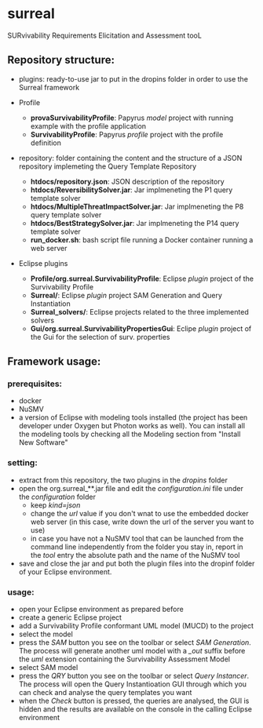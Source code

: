 # surreal
SURvivability Requirements Elicitation and Assessment tooL

## Repository structure:
- plugins: ready-to-use jar to put in the dropins folder in order to use the Surreal framework

- Profile
  - **provaSurvivabilityProfile**: Papyrus *model* project with running example with the profile application
  - **SurvivabilityProfile**: Papyrus *profile* project with the profile definition
  
- repository: folder containing the content and the structure of a JSON repository implemeting the Query Template Repository
  - **htdocs/repository.json**: JSON description of the repository
  - **htdocs/ReversibilitySolver.jar**: Jar implmeneting the P1 query template solver
  - **htdocs/MultipleThreatImpactSolver.jar**: Jar implmeneting the P8 query template solver
  - **htdocs/BestStrategySolver.jar**: Jar implmeneting the P14 query template solver
  - **run_docker.sh**: bash script file running a Docker container running a web server

- Eclipse plugins
  - **Profile/org.surreal.SurvivabilityProfile**: Eclipse *plugin* project of the Survivability Profile
  - **Surreal/**: Eclipse *plugin* project SAM Generation and Query Instantiation
  - **Surreal_solvers/**: Eclipse projects related to the three implemented solvers
  - **Gui/org.surreal.SurvivabilityPropertiesGui**: Eclipe *plugin* project of the Gui for the selection of surv. properties

## Framework usage:
### prerequisites:
  - docker
  - NuSMV
  - a version of Eclipse with modeling tools installed (the project has been developer under Oxygen but Photon works as well). You can install all the modeling tools by checking all the Modeling section from "Install New Software"

### setting:
  - extract from this repository, the two plugins in the *dropins* folder
  - open the org.surreal_**.jar file and edit the *configuration.ini* file under the *configuration* folder
	  - keep *kind=json*
	  - change the *url* value if you don't wnat to use the embedded docker web server (in this case, write down the url of the server you want to use)
	  - in case you have not a NuSMV tool that can be launched from the command line independently from the folder you stay in, report in the *tool* entry the absolute path and the name of the NuSMV tool
  - save and close the jar and put both the plugin files into the dropinf folder of your Eclipse environment.

### usage:
  - open your Eclipse environment as prepared before
  - create a generic Eclipse project
  - add a Survivability Profile conformant UML model (MUCD) to the project
  - select the model
  - press the *SAM* button you see on the toolbar or select *SAM Generation*. The process will generate another uml model with a *_out* suffix before the *uml* extension containing the Survivability Assessment Model
  - select SAM model
  - press the *QRY* button you see on the toolbar or select *Query Instancer*. The process will open the Query Instantioation GUI through which you can check and analyse the query templates you want
  - when the *Check* button is pressed, the queries are analysed, the GUI is hidden and the results are available on the console in the calling Eclipse environment










